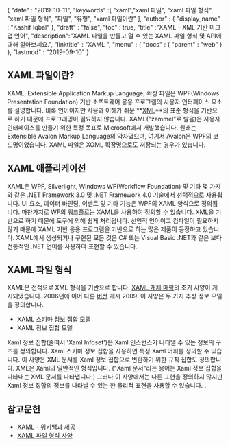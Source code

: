 {
  "date" : "2019-10-11",
  "keywords" :[ "xaml","xaml 파일", "xaml 파일 형식", "xaml 파일 형식", "파일", "유형", "xaml 파일이란" ],
  "author" : {
    "display_name" : "Kashif Iqbal"
},
  "draft" : "false",
  "toc" : true,
  "title" :"XAML - XML 기반 마크업 언어",
  "description":"XAML 파일을 만들고 열 수 있는 XAML 파일 형식 및 API에 대해 알아보세요.",
  "linktitle" : "XAML ",
  "menu" : {
    "docs" : {
      "parent" : "web"
}
},
  "lastmod" : "2019-09-10"
}

## XAML 파일이란?

XAML, Extensible Application Markup Language, 확장 파일은 WPF(Windows Presentation Foundation) 기반 소프트웨어 응용 프로그램의 사용자 인터페이스 요소를 설명합니다. 비록 언어이지만 사용과 이해가 쉬운 **[XML](/ko/web/xml/)**의 표준 형식을 기반으로 하기 때문에 프로그래밍이 필요하지 않습니다. XAML("zammel"로 발음)은 사용자 인터페이스를 만들기 위한 특정 목표로 Microsoft에서 개발했습니다. 원래는 Extensible Avalon Markup Language의 약자였으며, 여기서 Avalon은 WPF의 코드명이었습니다. XAML 파일은 XOML 확장명으로도 저장되는 경우가 있습니다.

## XAML 애플리케이션

XAML은 WPF, Silverlight, Windows WF(Workflow Foundation) 및 기타 몇 가지와 같은 .NET Framework 3.0 및 .NET Framework 4.0 기술에서 선택적으로 사용됩니다. UI 요소, 데이터 바인딩, 이벤트 및 기타 기능은 WPF의 XAML 양식으로 정의됩니다. 마찬가지로 WF의 워크플로는 XAML을 사용하여 정의할 수 있습니다. XML을 기반으로 하기 때문에 도구에 의해 쉽게 처리됩니다. 선언적 언어이고 컴파일이 필요하지 않기 때문에 XAML 기반 응용 프로그램을 기반으로 하는 많은 제품이 등장하고 있습니다. XAML에서 생성되거나 구현된 모든 것은 C# 또는 Visual Basic .NET과 같은 보다 전통적인 .NET 언어를 사용하여 표현할 수 있습니다.

## XAML 파일 형식

XAML은 전적으로 XML 형식을 기반으로 합니다. [XAML 개체 매핑](https://download.microsoft.com/download/0/A/6/0A6F7755-9AF5-448B-907D-13985ACCF53E/%5BMS-XAML%5D.pdf)의 초기 사양이 게시되었습니다. 2006년에 이어 다른 [버전](http://download.microsoft.com/download/0/A/6/0A6F7755-9AF5-448B-907D-13985ACCF53E/%5BMS-XAML-2009%5D.pdf) 게시 2009. 이 사양은 두 가지 추상 정보 모델을 정의합니다.

* XAML 스키마 정보 집합 모델
* XAML 정보 집합 모델

Xaml 정보 집합(줄여서 'Xaml Infoset')은 Xaml 인스턴스가 나타낼 수 있는 정보의 구조를 정의합니다. Xaml 스키마 정보 집합을 사용하면 특정 Xaml 어휘를 정의할 수 있습니다. 이 사양은 XML 문서를 Xaml 정보 집합으로 변환하기 위한 규칙 집합도 정의합니다. XML은 Xaml의 일반적인 형식입니다. ("Xaml 문서"라는 용어는 Xaml 정보 집합을 나타내는 XML 문서를 나타냅니다.) 그러나 이 사양에서는 다른 표현을 정의하지 않지만 Xaml 정보 집합의 정보를 나타낼 수 있는 한 물리적 표현을 사용할 수 있습니다. .

## 참고문헌

* [XAML - 위키백과 제공](https://en.wikipedia.org/wiki/Extensible_Application_Markup_Language)
* [XAML 파일 형식 사양](http://download.microsoft.com/download/0/A/6/0A6F7755-9AF5-448B-907D-13985ACCF53E/%5BMS-XAML-2009%5D.pdf)

